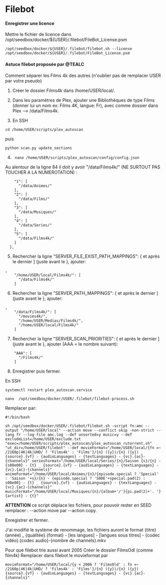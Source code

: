 # Filebot

#### Enregistrer une licence

Mettre le fichier de licence dans /opt/seedbox/docker/${USER}/.filebot/FileBot_License.psm

```
/opt/seedbox/docker/${USER}/.filebot/filebot.sh --license /opt/seedbox/docker/${USER}/.filebot/FileBot_License.psm
```

#### Astuce filebot proposée par @TEALC

Comment séparer les Films 4k des autres (n'oublier pas de remplacer USER par votre pseudo)

1. Créer le dossier Films4k dans /home/USER/local/.

2. Dans les paramètres de Plex, ajouter une Bibliothèques de type Films (donner lui un nom ex: Films 4K, langue: Fr), avec comme dossier dans Plex --> /data/Films4k.

3. En SSH

```cd /home/USER/scripts/plex_autoscan``` 

puis 

```python scan.py update_sections```

4. ``` nano /home/USER/scripts/plex_autoscan/config/config.json```

Au alentour de la ligne 84 il doit y avoir "/data/Films4k/" (NE SURTOUT PAS TOUCHER A LA NUMEROTATION) :

```"PLEX_SECTION_PATH_MAPPINGS": {
    "1": [
      "/data/Animes/"
    ], 
    "2": [
      "/data/Films/"
    ], 
    "3": [
      "/data/Musiques/"
    ], 
    "4": [
      "/data/Series/"
    ], 
    "5": [
      "/data/Films4k/"
    ]
  },

```
5. Rechercher la ligne "SERVER_FILE_EXIST_PATH_MAPPINGS": { et après le dernier ] (juste avant le }, ajouter:

```
, 
    "/home/USER/local/Films4k/": [
      "/data/Films4k/"
    ]
```

6. Rechercher la ligne "SERVER_PATH_MAPPINGS": { et après le dernier ] (juste avant le }, ajouter:

```
,
    "/data/Films4k/": [
      "/movies4k/", 
      "/home/USER/Medias/Films4k/", 
      "/home/USER/local/Films4k/"
    ]
```

7. Rechercher la ligne "SERVER_SCAN_PRIORITIES": { et après le dernier ] (juste avant le }, ajouter (AAA = le nombre suivant):

```,
    "AAA": [
      "/Films4k/"
    ]
```

8. Enregistrer puis fermer.

En SSH

```systemctl restart plex_autoscan.service```

```nano  /opt/seedbox/docker/USER/.filebot/filebot-process.sh```

Remplacer par:

```
#!/bin/bash

sh /opt/seedbox/docker/USER/.filebot/filebot.sh -script fn:amc --output "/home/USER/local" --action move --conflict skip -non-strict --lang fr --log-file amc.log --def unsorted=y music=y --def excludeList=/home/USER/exclude.txt "exec=/home/USER/scripts/plex_autoscan/plex_autoscan_rutorrent.sh" "ut_dir=/home/USER/filebot" --def movieFormat="/home/USER/local/{fn =~ /2160p|4K|4k|UHD/ ? 'Films4k' : 'Films'}/{n} ({y})/{n} ({y}) _ {source}.{vf} - {audioLanguages} - {textLanguages} - {vc}.{ac}-{channels}" seriesFormat="/home/USER/local/Series/{n}/Saison {s}/{n} - {s00e00} - {t} _ {source}.{vf} - {audioLanguages} - {textLanguages} - {vc}.{ac}-{channels}" animeFormat="/home/USER/local/Animes/{n}/{episode.special ? 'Special' : 'Saison '+s}/{n} - {episode.special ? 'S00E'+special.pad(2) : s00e00} - {t} _ {source}.{vf} - {audioLanguages} - {textLanguages} - {vc}.{ac}-{channels}" musicFormat="/home/USER/local/Musiques/{n}/{album+'/'}{pi.pad(2)+'. '}{artist} - {t}"
```

**ATTENTION** ce script déplace les fichiers, pour pouvoir rester en SEED remplacer : --action move par --action copy.

 Enregistrer et fermer.

J'ai modifié le système de renommage, les fichiers auront le format {titre} (année) _ {qualitée}.{format} - [les langues] - [langues sous titres] - {codec vidéo}.{codec audio}-{nombre de channels}.mkv

Pour que filebot trie aussi avant 2005
Créer le dossier FilmsOdl (comme film4k)
Remplacer dans filebot le movieformat par 

```movieFormat="/home/USER/local/{y < 2006 ? 'FilmsOld' : fn =~ /2160p|4K|4k|UHD/ ? 'Films4k' : 'Films'}/{n} ({y})/{n} ({y}) _ {source}.{vf} - {audioLanguages} - {textLanguages} - {vc}.{ac}-{channels}" ```